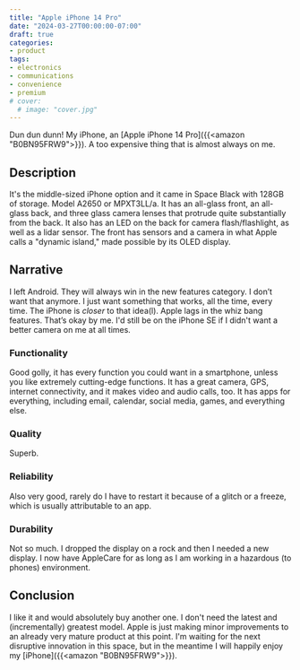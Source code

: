 ```yaml
---
title: "Apple iPhone 14 Pro"
date: "2024-03-27T00:00:00-07:00"
draft: true
categories:
- product
tags:
- electronics
- communications
- convenience
- premium
# cover:
  # image: "cover.jpg"
---
```

Dun dun dunn! My iPhone, an [Apple iPhone 14 Pro]({{<amazon "B0BN95FRW9">}}). A too expensive thing that is almost always on me.
<!--more-->
## Description

It's the middle-sized iPhone option and it came in Space Black with 128GB of storage. Model A2650 or MPXT3LL/a. It has an all-glass front, an all-glass back, and three glass camera lenses that protrude quite substantially from the back. It also has an LED on the back for camera flash/flashlight, as well as a lidar sensor. The front has sensors and a camera in what Apple calls a "dynamic island," made possible by its OLED display.

## Narrative

I left Android. They will always win in the new features category. I don’t want that anymore. I just want something that works, all the time, every time. The iPhone is *closer* to that idea(l). Apple lags in the whiz bang features. That’s okay by me. I'd still be on the iPhone SE if I didn't want a better camera on me at all times.

### Functionality

Good golly, it has every function you could want in a smartphone, unless you like extremely cutting-edge functions. It has a great camera, GPS, internet connectivity, and it makes video and audio calls, too. It has apps for everything, including email, calendar, social media, games, and everything else.

### Quality

Superb.

### Reliability

Also very good, rarely do I have to restart it because of a glitch or a freeze, which is usually attributable to an app.

### Durability

Not so much. I dropped the display on a rock and then I needed a new display. I now have AppleCare for as long as I am working in a hazardous (to phones) environment.

## Conclusion

I like it and would absolutely buy another one. I don't need the latest and (incrementally) greatest model. Apple is just making minor improvements to an already very mature product at this point. I'm waiting for the next disruptive innovation in this space, but in the meantime I will happily enjoy my [iPhone]({{<amazon "B0BN95FRW9">}}).